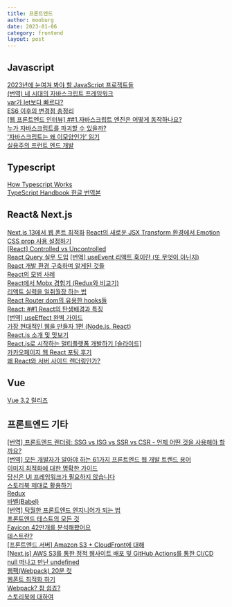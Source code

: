 ```yaml
---
title: 프론트엔드
author: mooburg
date: 2023-01-06
category: frontend
layout: post
---
```


## Javascript
[2023년에 눈여겨 봐야 할 JavaScript 프로젝트들](https://byteofdev.com/posts/javascript-projects-2022/)  
[(번역) 네 시대의 자바스크립트 프레임워크](https://junghan92.medium.com/%EB%B2%88%EC%97%AD-%EB%84%A4-%EC%8B%9C%EB%8C%80%EC%9D%98-%EC%9E%90%EB%B0%94%EC%8A%A4%ED%81%AC%EB%A6%BD%ED%8A%B8-%ED%94%84%EB%A0%88%EC%9E%84%EC%9B%8C%ED%81%AC-1f075bac9995)  
[var가 let보다 빠르다?](https://blinders.tistory.com/101)  
[ES6 이후의 변경점 총정리](https://teamdable.github.io/techblog/after-es6)  
[[웹 프론트엔드 인터뷰] ##1.자바스크립트 엔진은 어떻게 동작하나요?](https://devowen.com/398)  
[누가 자바스크립트를 파괴할 수 있을까?](https://pawsong.medium.com/%EB%88%84%EA%B0%80-%EC%9E%90%EB%B0%94%EC%8A%A4%ED%81%AC%EB%A6%BD%ED%8A%B8%EB%A5%BC-%ED%8C%8C%EA%B4%B4%ED%95%A0-%EC%88%98-%EC%9E%88%EC%9D%84%EA%B9%8C-bf22cab6d155)  
['자바스크립트는 왜 이모양인가' 읽기](https://rinae.dev/posts/how-javascript-works-summary)  
[실용주의 프런트 엔드 개발](https://peter-cho.gitbook.io/book/)

## Typescript
[How Typescript Works](https://velog.io/@bathingape/How-Typescript-Works)  
[TypeScript Handbook 한글 번역본](https://vriz.notion.site/TypeScript-Handbook-45b1bc86f2ed4886b393a5586fcf2a31)  
## React& Next.js  
[Next.js 13에서 웹 폰트 최적화](https://dev-boku.tistory.com/entry/Nextjs-13%EC%97%90%EC%84%9C-%EC%9B%B9-%ED%8F%B0%ED%8A%B8-%EC%B5%9C%EC%A0%81%ED%99%94)
[React의 새로운 JSX Transform 환경에서 Emotion CSS prop 사용 설정하기](https://junglast.com/blog/react-new-jsx-transform-emotion)  
[[React] Controlled vs Uncontrolled](https://mygumi.tistory.com/419)  
[React Query 실무 도입](https://hong-jh.tistory.com/entry/React-Query-%EC%8B%A4%EB%AC%B4-%EB%8F%84%EC%9E%85)
[[번역] useEvent 리액트 훅이란 (또 무엇이 아닌지)](https://velog.io/@eunbinn/what-the-useevent-react-hook-is-and-isnt)  
[React 개발 환경 구축하며 알게된 것들](https://maxkim-j.github.io/posts/frontend-tooling-ideas)  
[React의 모범 사례](https://kyuhyuk.kr/article/react/2021/10/04/React-Best-Practice)  
[React에서 Mobx 경험기 (Redux와 비교기)](https://techblog.woowahan.com/2599/)  
[리액트 실력을 일취월장 하는 법](https://brunch.co.kr/@skykamja24/606?fbclid=IwAR22yuTOMyxkQE1MX-3QTFw9ZEIsd_1SVz0S09JsNn2XaUF0cCdNHczw2dY)  
[React Router dom의 유용한 hooks들](https://velog.io/@yiyb0603/React-Router-dom%EC%9D%98-%EC%9C%A0%EC%9A%A9%ED%95%9C-hooks%EB%93%A4)  
[React: ##1 React의 탄생배경과 특징](https://medium.com/@RianCommunity/react%EC%9D%98-%ED%83%84%EC%83%9D%EB%B0%B0%EA%B2%BD%EA%B3%BC-%ED%8A%B9%EC%A7%95-4190d47a28f)  
[[번역] useEffect 완벽 가이드](https://rinae.dev/posts/a-complete-guide-to-useeffect-ko##%EB%A6%AC%EC%95%A1%ED%8A%B8%EC%97%90%EA%B2%8C-%EC%9D%B4%ED%8E%99%ED%8A%B8%EB%A5%BC-%EB%B9%84%EA%B5%90%ED%95%98%EB%8A%94-%EB%B2%95%EC%9D%84-%EA%B0%80%EB%A5%B4%EC%B9%98%EA%B8%B0)  
[가장 현대적인 웹을 만들자 1편 (Node.js, React)](https://medium.com/@kiyeopyang/%EA%B0%80%EC%9E%A5-%ED%98%84%EB%8C%80%EC%A0%81%EC%9D%B8-%EC%9B%B9%EC%9D%84-%EB%A7%8C%EB%93%A4%EC%9E%90-1%ED%8E%B8-node-js-react-73d8ad4ed9b8)  
[React.js 소개 및 맛보기](https://velopert.com/775)  
[React.js로 시작하는 멀티플랫폼 개발하기 [슬라이드]](https://www.slideshare.net/taggon/reactjs-55995670)  
[카카오페이지 웹 React 포팅 후기](https://ljs0705.medium.com/%EC%B9%B4%EC%B9%B4%EC%98%A4%ED%8E%98%EC%9D%B4%EC%A7%80-%EC%9B%B9-react-%ED%8F%AC%ED%8C%85-%ED%9B%84%EA%B8%B0-76402cc5e031)  
[왜 React와 서버 사이드 렌더링인가?](https://subicura.com/2016/06/20/server-side-rendering-with-react.html)

## Vue
[Vue 3.2 릴리즈](https://news.hada.io/topic?id=4796&utm_source=slack&utm_medium=bot&utm_campaign=T019N988A7R)  

## 프론트엔드 기타 
[[번역] 프론트엔드 렌더링: SSG vs ISG vs SSR vs CSR - 언제 어떤 것을 사용해야 할까요?](https://velog.io/@cookie004/%ED%94%84%EB%A1%A0%ED%8A%B8%EC%97%94%EB%93%9C-%EB%A0%8C%EB%8D%94%EB%A7%81-SSG-vs-ISG-vs-SSR-vs-CSR-%EC%96%B8%EC%A0%9C-%EC%96%B4%EB%96%A4-%EA%B2%83%EC%9D%84-%EC%82%AC%EC%9A%A9%ED%95%B4%EC%95%BC-%ED%95%A0%EA%B9%8C%EC%9A%94)  
[[번역] 모든 개발자가 알아야 하는 61가지 프론트엔드 웹 개발 트렌드 용어](https://velog.io/@cookie004/61-frontend-web-development-buzz-words)  
[이미지 최적화에 대한 명확한 가이드](https://velog.io/@sehyunny/the-definitive-guide-to-image-optimization)  
[당신은 UI 프레임워크가 필요하지 않습니다](https://doong-jo.github.io/posts/you_dont_need_a_ui_framework/)  
[스토리북 제대로 활용하기](https://velog.io/@devstone/%EC%8A%A4%ED%86%A0%EB%A6%AC%EB%B6%81-%EC%A0%9C%EB%8C%80%EB%A1%9C-%ED%99%9C%EC%9A%A9%ED%95%98%EA%B8%B0)  
[Redux](https://velog.io/@kyj2471/Redux)  
[바벨(Babel)](https://velog.io/@kyj2471/%EB%B0%94%EB%B2%A8-Babel)  
[[번역] 탁월한 프론트엔드 엔지니어가 되는 법](https://hyunseob.github.io/2016/02/21/how-to-become-a-great-frontend-engineer/)  
[프론트엔드 테스트의 모든 것](https://medium.com/wantedjobs/%ED%94%84%EB%A1%A0%ED%8A%B8%EC%97%94%EB%93%9C-%ED%85%8C%EC%8A%A4%ED%8A%B8%EC%9D%98-%EB%AA%A8%EB%93%A0-%EA%B2%83-48912486f72d)  
[Favicon 42만개를 분석해봤어요](https://news.hada.io/topic?id=5236&utm_source=slack&utm_medium=bot&utm_campaign=T019N988A7R)  
[테스트란?](https://velog.io/@jangwonyoon/%ED%85%8C%EC%8A%A4%ED%8A%B8)  
[[프론트엔드 서버] Amazon S3 + CloudFront에 대해](https://jayprogram.tistory.com/90)  
[[Next.js] AWS S3를 통한 정적 웹사이트 배포 및 GitHub Actions를 통한 CI/CD](https://weekwith.tistory.com/entry/Nextjs-AWS-S3%EB%A5%BC-%ED%86%B5%ED%95%9C-%EC%A0%95%EC%A0%81-%EC%9B%B9-%EC%82%AC%EC%9D%B4%ED%8A%B8-%EB%B0%B0%ED%8F%AC-%EB%B0%8F-GitHub-Actions%E1%84%85%E1%85%B3%E1%86%AF-%E1%84%90%E1%85%A9%E1%86%BC%E1%84%92%E1%85%A1%E1%86%AB-CICD?fbclid=IwAR1koGlapqUHnbGyxTYVbYNV8NL-WjrJOEAps_4R8P3JkfDF4sKsj8nROBQ)  
[null 떠나고 만난 undefined](https://blog.shiren.dev/2021-10-05/)  
[웹팩(Webpack) 20분 컷](https://www.youtube.com/watch?v=pjbwXsEdrfo)  
[웹폰트 최적화 하기](https://velog.io/@vnthf/%EC%9B%B9%ED%8F%B0%ED%8A%B8-%EC%B5%9C%EC%A0%81%ED%99%94-%ED%95%98%EA%B8%B0)  
[Webpack? 참 쉽죠?](https://velog.io/@minsgy/week3-%EC%9B%B9-%ED%8C%A9-%EC%B0%B8-%EC%89%BD%EC%A3%A0)  
[스토리북에 대하여](https://robertjune.medium.com/storybook-designsystem-154431170b55)  
